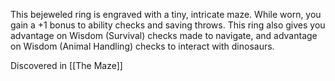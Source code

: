This bejeweled ring is engraved with a tiny, intricate maze. While worn, you gain a +1 bonus to ability checks and saving throws. This ring also gives you advantage on Wisdom (Survival) checks made to navigate, and advantage on Wisdom (Animal Handling) checks to interact with dinosaurs.

Discovered in [[The Maze]]